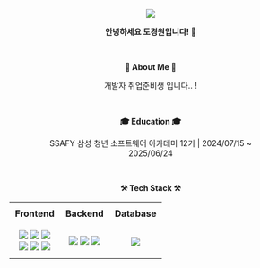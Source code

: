 <p align='center'>
    <img src="https://capsule-render.vercel.app/api?type=waving&color=auto&height=300&section=header&text=Hello!&fontSize=70&fontColor=FFFFFF"/>
</p>

<p align="center">
    <strong>안녕하세요 도경원입니다! 👐</strong>
</p>
 
<br>

<p align="center">
<strong>🌟 About Me 🌟</strong>
</p>

<p align="center">
    개발자 취업준비생 입니다.. !<br>
</p>

<br>

<p align="center">
    <strong>🎓 Education 🎓</strong>
</p>
<p align="center">
    SSAFY 삼성 청년 소프트웨어 아카데미 12기 | 2024/07/15 ~ <br> 2025/06/24
</p>

<br>

<p align="center">
    <strong>⚒️ Tech Stack ⚒️</strong>
</p>

<table align="center" style="width: 80%; border-collapse: collapse;">
    <tr>
        <td align="center" style="padding: 10px;"><strong>Frontend</strong></td>
        <td align="center" style="padding: 10px;"><strong>Backend</strong></td>
        <td align="center" style="padding: 10px;"><strong>Database</strong></td>
    </tr>
    <tr>
        <td align="center" style="padding: 10px;">
            <img src="https://img.shields.io/badge/Flutter-02569B?style=flat-square&logo=flutter&logoColor=white"/>
            <img src="https://img.shields.io/badge/Dart-0175C2?style=flat-square&logo=dart&logoColor=white"/>
            <img src="https://img.shields.io/badge/HTML5-E34F26?style=flat-square&logo=html5&logoColor=white"/>
            <br>
            <img src="https://img.shields.io/badge/CSS3-1572B6?style=flat-square&logo=css3&logoColor=white"/>
            <img src="https://img.shields.io/badge/JavaScript-F7DF1E?style=flat-square&logo=javascript&logoColor=black"/>
            <img src="https://img.shields.io/badge/Vue.js-4FC08D?style=flat-square&logo=vue.js&logoColor=white"/>
        </td>
        <td align="center" style="padding: 10px;">
            <img src="https://img.shields.io/badge/Python-3776AB?style=flat-square&logo=python&logoColor=white"/>
            <img src="https://img.shields.io/badge/Django-092E20?style=flat-square&logo=django&logoColor=white"/>
            <img src="https://img.shields.io/badge/FastAPI-009688?style=flat-square&logo=fastapi&logoColor=white"/>
        </td>
        <td align="center" style="padding: 10px;">
            <img src="https://img.shields.io/badge/MySQL-4479A1?style=flat-square&logo=mysql&logoColor=white"/> 
        </td>
    </tr>
</table>

<br>
